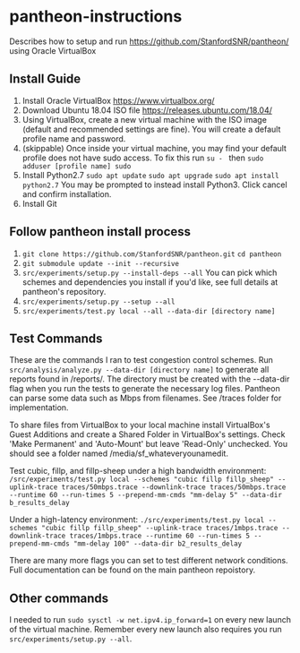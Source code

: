 # pantheon-instructions
Describes how to setup and run https://github.com/StanfordSNR/pantheon/ using Oracle VirtualBox

## Install Guide
1. Install Oracle VirtualBox https://www.virtualbox.org/
2. Download Ubuntu 18.04 ISO file https://releases.ubuntu.com/18.04/
3. Using VirtualBox, create a new virtual machine with the ISO image (default and recommended settings are fine). You will create a default profile name and password.
4. (skippable) Once inside your virtual machine, you may find your default profile does not have sudo access. To fix this run ```su - ``` then ```sudo adduser [profile name] sudo```
5. Install Python2.7 ```sudo apt update```
```sudo apt upgrade```
```sudo apt install python2.7``` You may be prompted to instead install Python3. Click cancel and confirm installation.
6. Install Git

## Follow pantheon install process
1. ```git clone https://github.com/StanfordSNR/pantheon.git```
```cd pantheon```
2. ```git submodule update --init --recursive```
3. ```src/experiments/setup.py --install-deps --all``` You can pick which schemes and dependencies you install if you'd like, see full details at pantheon's repository.
4. ```src/experiments/setup.py --setup --all```
5. ```src/experiments/test.py local --all --data-dir [directory name]```

## Test Commands
These are the commands I ran to test congestion control schemes. Run ```src/analysis/analyze.py --data-dir [directory name]``` to generate all reports found in /reports/. The directory must be created with the --data-dir flag when you run the tests to generate the necessary log files. Pantheon can parse some data such as Mbps from filenames. See /traces folder for implementation.

To share files from VirtualBox to your local machine install VirtualBox's Guest Additions and create a Shared Folder in VirtualBox's settings. Check 'Make Permanent' and 'Auto-Mount' but leave 'Read-Only' unchecked. You should see a folder named /media/sf_whateveryounamedit.

Test cubic, fillp, and fillp-sheep under a high bandwidth environment:
```/src/experiments/test.py local --schemes "cubic fillp fillp_sheep" --uplink-trace traces/50mbps.trace --downlink-trace traces/50mbps.trace --runtime 60 --run-times 5 --prepend-mm-cmds "mm-delay 5" --data-dir b_results_delay```

Under a high-latency environment:
```./src/experiments/test.py local --schemes "cubic fillp fillp_sheep" --uplink-trace traces/1mbps.trace --downlink-trace traces/1mbps.trace --runtime 60 --run-times 5 --prepend-mm-cmds "mm-delay 100" --data-dir b2_results_delay```

There are many more flags you can set to test different network conditions. Full documentation can be found on the main pantheon repoistory.

## Other commands
I needed to run ```sudo sysctl -w net.ipv4.ip_forward=1``` on every new launch of the virtual machine. Remember every new launch also requires you run ```src/experiments/setup.py --all```. 
